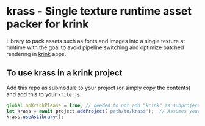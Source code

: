 # krass - Single texture runtime asset packer for krink

Library to pack assets such as fonts and images into a single texture at runtime with the goal to
avoid pipeline switching and optimize batched rendering in
[krink](https://github.com/tizilogic/krink) apps.

## To use krass in a krink project

Add this repo as submodule to your project (or simply copy the contents) and add this to your
`kfile.js`:

```js
global.noKrinkPlease = true; // needed to not add "krink" as subproject when evaluating the kfile from krass
let krass = await project.addProject('path/to/krass');  // Assumes your project var is called "project"
krass.useAsLibrary();
```
